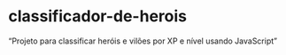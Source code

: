 # classificador-de-herois
“Projeto para classificar heróis e vilões por XP e nível usando JavaScript”
